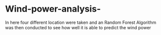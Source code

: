 # Wind-power-analysis-
In here four different location were taken and an Random Forest Algorithm was then conducted to see how well it is able to predict the wind power 
